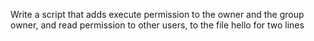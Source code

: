 Write a script that adds execute permission to the owner and the group owner, and read permission to other users, to the file hello for two lines

